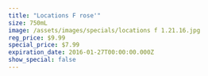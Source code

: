 ```yaml
---
title: "Locations F rose'"
size: 750mL
image: /assets/images/specials/locations f 1.21.16.jpg
reg_price: $9.99
special_price: $7.99
expiration_date: 2016-01-27T00:00:00.000Z
show_special: false
---
```


